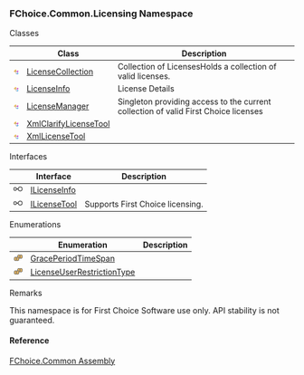 ﻿### FChoice.Common.Licensing Namespace

Classes

|   | Class | Description |
| --- | --- | --- |
| ![Class](dotnetimages/Class.png) | [LicenseCollection](FChoice.Common~FChoice.Common.Licensing.LicenseCollection.md) | Collection of LicensesHolds a collection of valid licenses. |
| ![Class](dotnetimages/Class.png) | [LicenseInfo](FChoice.Common~FChoice.Common.Licensing.LicenseInfo.md) | License Details |
| ![Class](dotnetimages/Class.png) | [LicenseManager](FChoice.Common~FChoice.Common.Licensing.LicenseManager.md) | Singleton providing access to the current collection of valid First Choice licenses |
| ![Class](dotnetimages/Class.png) | [XmlClarifyLicenseTool](FChoice.Common~FChoice.Common.Licensing.XmlClarifyLicenseTool.md) |   |
| ![Class](dotnetimages/Class.png) | [XmlLicenseTool](FChoice.Common~FChoice.Common.Licensing.XmlLicenseTool.md) |   |

Interfaces

|   | Interface | Description |
| --- | --- | --- |
| ![Interface](dotnetimages/Interface.png) | [ILicenseInfo](FChoice.Common~FChoice.Common.Licensing.ILicenseInfo.md) |   |
| ![Interface](dotnetimages/Interface.png) | [ILicenseTool](FChoice.Common~FChoice.Common.Licensing.ILicenseTool.md) | Supports First Choice licensing. |

Enumerations

|   | Enumeration | Description |
| --- | --- | --- |
| ![Enumeration](dotnetimages/Enumeration.png) | [GracePeriodTimeSpan](FChoice.Common~FChoice.Common.Licensing.GracePeriodTimeSpan.md) |   |
| ![Enumeration](dotnetimages/Enumeration.png) | [LicenseUserRestrictionType](FChoice.Common~FChoice.Common.Licensing.LicenseUserRestrictionType.md) |   |

Remarks

This namespace is for First Choice Software use only. API stability is not guaranteed.

#### Reference

[FChoice.Common Assembly](FChoice.Common.md)